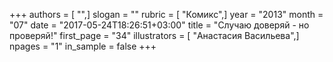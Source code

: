 +++
authors = [ "",]
slogan = ""
rubric = [ "Комикс",]
year = "2013"
month = "07"
date = "2017-05-24T18:26:51+03:00"
title = "Случаю доверяй - но проверяй!"
first_page = "34"
illustrators = [ "Анастасия Васильева",]
npages = "1"
in_sample = false
+++
